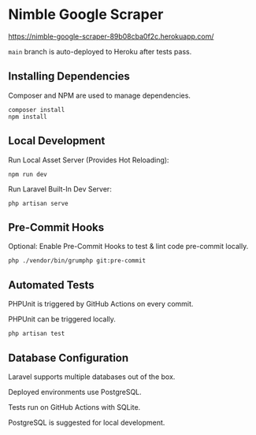 # Nimble Google Scraper

https://nimble-google-scraper-89b08cba0f2c.herokuapp.com/

`main` branch is auto-deployed to Heroku after tests pass.

## Installing Dependencies

Composer and NPM are used to manage dependencies.

```
composer install
npm install
```

## Local Development

Run Local Asset Server (Provides Hot Reloading):

```
npm run dev
```

Run Laravel Built-In Dev Server:

```
php artisan serve
```

## Pre-Commit Hooks

Optional: Enable Pre-Commit Hooks to test & lint code pre-commit locally.

`php ./vendor/bin/grumphp git:pre-commit`

## Automated Tests

PHPUnit is triggered by GitHub Actions on every commit.

PHPUnit can be triggered locally.

`php artisan test`

## Database Configuration

Laravel supports multiple databases out of the box.

Deployed environments use PostgreSQL.

Tests run on GitHub Actions with SQLite.

PostgreSQL is suggested for local development.